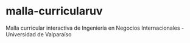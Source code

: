 # malla-curricularuv
Malla curricular interactiva de Ingeniería en Negocios Internacionales - Universidad de Valparaíso
